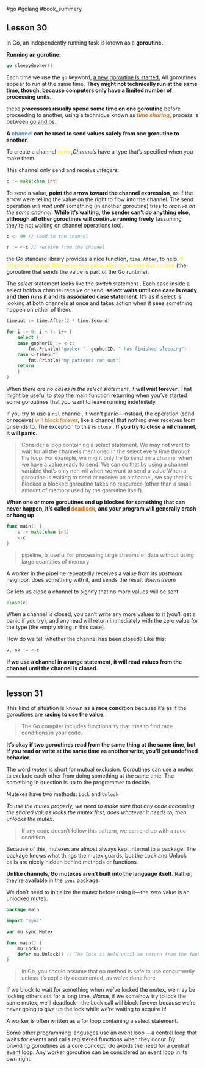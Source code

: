 #go #golang #book_summery 
## Lesson 30
In Go, an independently running task is known as a **goroutine.**

**Running an gorutine:**
```go
go sleepyGopher()
```

Each time we use the `go` keyword, <u>a new goroutine is started.</u>
All goroutines appear to run at the same time.
**They might not technically run at the same time, though, because computers only have a limited number of processing units.**

these **processors usually spend some time on one goroutine** before proceeding to another, using a technique known as ***<font color="#e36c09">time sharing</font>***, process is between<u> go and os</u>.

**A <font color="#548dd4">channel</font> can be used to send values safely from one goroutine to another.**

To create a channel <font color="#ffff00">make</font>,*Channels* have a type that’s specified when you make them.

This channel only send and receive *integers*:
```go
c := make(chan int)
```

To send a value, **point the arrow toward the channel expression**, as if the arrow were telling the value on the right to flow into the channel.
The send operation *will wait until* something (in another goroutine) tries to *receive on the same channel*.
**While it’s waiting, the sender can’t do anything else, although all other goroutines will continue running freely** (assuming they’re not waiting on channel operations too).
```go
c <- 99 // send to the channel 

r := <-c // receive from the channel
```

the Go standard library provides a nice function, `time.After`, to help.
<font color="#ffff00">It returns a channel that receives a value after some time has passed</font> (the goroutine that sends the value is part of the Go runtime).

The *select* statement looks like the *switch* statement . Each case inside a select holds a channel receive or send. **select waits until one case is ready and then runs it and its associated case statement**. It’s as if select is looking at both channels at once and takes action when it sees something happen on either of them.

```go
timeout := time.After(2 * time.Second)

for i := 0; i < 5; i++ {
    select {
    case gopherID := <-c:
        fmt.Println("gopher ", gopherID, " has finished sleeping")
    case <-timeout:
        fmt.Println("my patience ran out")
	return
    }
}
```

When *there are no cases in the select statement*, it **will wait forever**. That might be useful to stop the main function returning when you’ve started some goroutines that you want to leave running indefinitely.

If you try to use a `nil` channel, it won’t panic—instead, the operation (send or receive) <font color="#e36c09">will block forever</font>, like a channel that nothing ever receives from or sends to. The exception to this is `close` . **If you try to close a nil channel, it will panic**.

> Consider a loop containing a select statement. We may not want to wait for all the channels mentioned in the select every time through the loop. For example, we might only try to send on a channel when we have a value ready to send. We can do that by using a channel variable that’s only non-nil when we want to send a value When a goroutine is waiting to send or receive on a channel, we say that it’s blocked a blocked goroutine takes no resources (other than a small amount of memory used by the goroutine itself).

**When one or more goroutines end up blocked for something that can never happen, it’s called <font color="#e36c09">deadlock</font>, and your program will generally crash or hang up.**

```go
func main() {
    c := make(chan int)
    <-c
}
```

> pipeline, is useful for processing large streams of data without using large quantities of memory

A worker in the pipeline repeatedly receives a value from its *upstream* neighbor, does something with it, and sends the result *downstream*

Go lets us close a channel to signify that no more values will be sent

```go
close(c)
```

When a channel is closed, you can’t write any more values to it (you’ll get a panic if you try), and any read will return immediately with the zero value for the type (the empty string in this case).

How do we tell whether the channel has been closed? Like this:

```go
v, ok := <-c
```

**If we use a channel in a range statement, it will read values from the channel until the channel is closed.**

* * *

## lesson 31

This kind of situation is known as a **race condition** because it’s as if the goroutines are **racing to use the value**.

>The Go compiler includes functionality that tries to find race conditions in your code.

**It’s okay if two goroutines read from the same thing at the same time, but if you read or write at the same time as another write, you’ll get undefined behavior.**

The word *mutex* is short for mutual exclusion. Goroutines can use a mutex to exclude each other from doing something at the same time. The something in question is up to the programmer to decide.

Mutexes have two methods: `Lock` and `Unlock`

*To use the mutex properly, we need to make sure that any code accessing the shared values locks the mutex first, does whatever it needs to, then unlocks the mutex*.
>If any code doesn’t follow this pattern, we can end up with a race condition.

Because of this, mutexes are almost always kept internal to a package. The package knows what things the mutex guards, but the Lock and Unlock calls are nicely hidden behind methods or functions.

**Unlike channels, Go mutexes aren’t built into the language itself**. Rather, they’re available in the `sync` package.

We don’t need to initialize the mutex before using it—the zero value is an unlocked mutex.
```go
package main

import "sync"

var mu sync.Mutex

func main() {
	mu.Lock()
	defer mu.Unlock() // The lock is held until we return from the function.
}
```

>In Go, you should assume that no method is safe to use concurrently unless it’s explicitly documented, as we’ve done here.

If we block to wait for something when we’ve locked the mutex, we may be locking others out for a long time. Worse, if we somehow try to lock the same mutex, we’ll deadlock—the Lock call will block forever because we’re never going to give up the lock while we’re waiting to acquire it!

A worker is often written as a for loop containing a select statement.

Some other programming languages use an event loop —a central loop that waits for events and calls registered functions when they occur. By providing goroutines as a core concept, Go avoids the need for a central event loop. Any worker goroutine can be considered an event loop in its own right.
